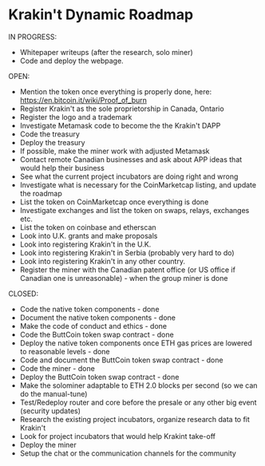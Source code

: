 # Krakin't Dynamic Roadmap

IN PROGRESS:
- Whitepaper writeups (after the research, solo miner)
- Code and deploy the webpage.


OPEN:
- Mention the token once everything is properly done, here: https://en.bitcoin.it/wiki/Proof_of_burn
- Register Krakin't as the sole proprietorship in Canada, Ontario
- Register the logo and a trademark
- Investigate Metamask code to become the the Krakin't DAPP
- Code the treasury
- Deploy the treasury
- If possible, make the miner work with adjusted Metamask
- Contact remote Canadian businesses and ask about APP ideas that would help their business
- See what the current project incubators are doing right and wrong
- Investigate what is necessary for the CoinMarketcap listing, and update the roadmap
- List the token on CoinMarketcap once everything is done
- Investigate exchanges and list the token on swaps, relays, exchanges etc.
- List the token on coinbase and etherscan
- Look into U.K. grants and make proposals
- Look into registering Krakin't in the U.K.
- Look into registering Krakin't in Serbia (probably very hard to do)
- Look into registering Krakin't in any other country.
- Register the miner with the Canadian patent office (or US office if Canadian one is unreasonable) - when the group miner is done


CLOSED:
- Code the native token components - done
- Document the native token components - done
- Make the code of conduct and ethics - done
- Code the ButtCoin token swap contract - done
- Deploy the native token components once ETH gas prices are lowered to reasonable levels - done
- Code and document the ButtCoin token swap contract - done
- Code the miner - done
- Deploy the ButtCoin token swap contract - done
- Make the solominer adaptable to ETH 2.0 blocks per second (so we can do the manual-tune)
- Test/Redeploy router and core before the presale or any other big event (security updates)
- Research the existing project incubators, organize research data to fit Krakin't
- Look for project incubators that would help Krakint take-off
- Deploy the miner
- Setup the chat or the communication channels for the community
